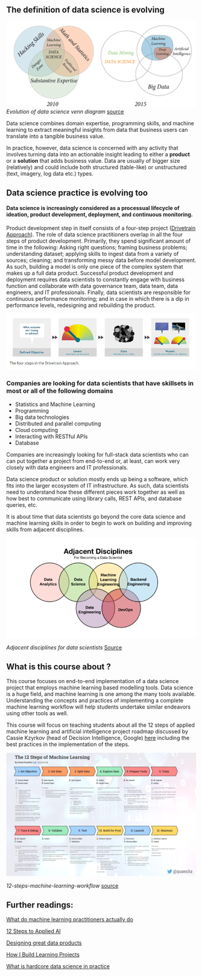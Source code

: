 ## The definition of data science is evolving


![](../files/what-is-data-science.PNG)
*Evolution of data science venn diagram* [source](https://s3.amazonaws.com/assets.datblog_assets/DataScienceEightSteps_Full.png/)

Data science combines domain expertise, programming skills, and machine learning to extract meaningful insights from data that business users can translate into a tangible business value. 

In practice, however, data science is concerned with any activity that involves turning data into an actionable insight leading to either a **product** or a **solution** that adds business value. Data are usually of bigger size (relatively) and could include both structured (table-like) or unstructured (text, imagery, log data etc.) types.


## Data science practice is evolving too

####  Data science is increasingly considered as a processual lifecycle of ideation, product development, deployment, and continuous monitoring.

Product development step in itself consists of a four-step project ([Drivetrain Approach](https://www.oreilly.com/radar/drivetrain-approach-data-products/)). The role of data science practitioners overlap in all the four steps of product development. Primarily, they spend significant amount of time in the following: Asking right questions; framing business problems; understanding dataset; applying skills to ingest data from a variety of sources; cleaning; and transforming messy data before model development. As such, building a model is only one piece of the complex system that makes up a full data product. Successful product development and deployment requires data scientists to constantly engage with business function and collaborate with data governance team, data team, data engineers, and IT professionals. Finally, data scientists are responsible for continuous performance monitoring; and in case in which there is a dip in performance levels, redesigning and rebuilding the product.

![](../files/four-steps.PNG)


### Companies are looking for data scientists that have skillsets in most or all of the following domains

- Statistics and Machine Learning
- Programming
- Big data technologies
- Distributed and parallel computing
- Cloud computing
- Interacting with RESTful APIs
- Database

Companies are increasingly looking for full-stack data scientists who can can put together a project from end-to-end or, at least, can work very closely with data engineers and IT professionals.

Data science product or solution mostly ends up being a software, which fits into the larger ecosystem of IT infrastructure. As such, data scientists need to understand how these different pieces work together as well as how best to communicate using library calls, REST APIs, and  database queries, etc. 

It is about time that data scientists go beyond the core data science and machine learning skills in order to begin to work on building and improving skills from adjacent disciplines. 

![](../files/adj-dis.PNG)

*Adjacent disciplines for data scientists* [Source](https://medium.com/@rchang/how-i-build-learning-projects-part-i-54dbaad68961)



## What is this course about ?

This course focuses on end-to-end implementation of a data science project that employs machine learning based modelling tools. Data science is a huge field, and machine learning is one among the many tools available. Understanding the concepts and practices of implementing a complete machine learning workflow will help students undertake similar endeavors using other tools as well.

This course will focus on teaching students about all the 12 steps of applied machine learning and artificial intelligence project roadmap discussed by Cassie Kzyrkov (head of Decision Intelligence, Google) [here](https://medium.com/swlh/12-steps-to-applied-ai-2fdad7fdcdf3) including the best practices in the implementation of the steps. 

![](../files/end-to-end.PNG)

*12-steps-machine-learning-workflow* [source](https://medium.com/swlh/12-steps-to-applied-ai-2fdad7fdcdf3)

## Further readings:

[What do machine learning practitioners actually do](https://www.fast.ai/2018/07/12/auto-ml-1/)

[12 Steps to Applied AI](https://medium.com/swlh/12-steps-to-applied-ai-2fdad7fdcdf3)

[Designing great data products](https://www.oreilly.com/radar/drivetrain-approach-data-products/)

[How I Build Learning Projects](https://medium.com/@rchang/how-i-build-learning-projects-part-i-54dbaad68961)

[What is hardcore data science in practice](https://www.oreilly.com/radar/what-is-hardcore-data-science-in-practice/)





